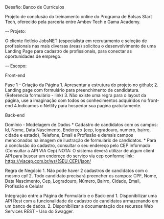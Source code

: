 Desafio: Banco de Currículos 

Projeto de conclusão do treinamento online do Programa de Bolsas Start Tech, oferecido pela parceria entre Ambev Tech e Gama Academy.

-- Projeto:

O cliente fictício JobsNET (especialista em recrutamento e seleção de profissionais nas mais diversas áreas) solicitou o desenvolvimento de uma Landing Page para cadastro de profissionais, para conectar as oportunidades de emprego.


-- Escopo: 

Front-end

Fase 1 - Criação da Página
    1. Apresentar a estrutura do projeto no github;
    2. Landing page com formulário para preenchimento de candidatura. (Referencia formulário - link)
    3. Não existe uma regra para o layout da página, use a imaginação com todos os conhecimentos adquiridos no front-end
    4.Indicamos o Netlify para hospedar sua pagina gratuitamente.


Back-end

Domínio - Modelagem de Dados
    * Cadastro de candidatos com os campos: Id, Nome, Data Nascimento, Endereço {cep, logradouro, numero, bairro, cidade e estado}, Telefone, Email e Profissão e demais campos mencionados na imagem de ilustração de formulário de candidatos.
    * Para a conclusão do cadastro, consultar o seu endereço pelo CEP informado (Consultar a API VIA Cep) NOTA: O sistema deverá utilizar de algum client API para buscar um endereço do serviço via cep conforme link: https://viacep.com.br/ws/{SEU_CEP}/json/

Regra de Negócio
    1. Não pode haver 2 cadastros de candidatos com o mesmo cpf
    2. Todo candidato precisará preencher os campos: CPF, Nome, Data Nascimento, Cep, Logradouro, Número, Bairro, Cidade, Email, Profissão e Celular

Integração entre a Página de Formulário e o Back-end
    1. Disponibilizar uma API Rest com a funcionalidade de cadastro de candidatos armazenando em um banco de dados.
    2. Disponibilizar a documentação dos recursos Web Services REST - Uso do Swagger.
